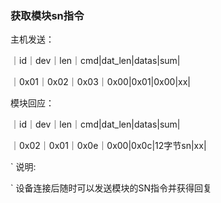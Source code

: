 ### 获取模块sn指令
主机发送：

｜id｜dev｜len｜cmd|dat_len|datas|sum|

｜0x01｜0x02｜0x03｜0x00|0x01|0x00|xx|

模块回应：

｜id｜dev｜len｜cmd|dat_len|datas|sum|

｜0x02｜0x01｜0x0e｜0x00|0x0c|12字节sn|xx|

` 说明:

` 设备连接后随时可以发送模块的SN指令并获得回复